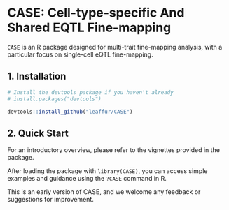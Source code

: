 # CASE: Cell-type-specific And Shared EQTL Fine-mapping

`CASE` is an R package designed for multi-trait fine-mapping analysis, with a particular focus on single-cell eQTL fine-mapping.

## 1. Installation

``` r
# Install the devtools package if you haven't already
# install.packages("devtools")

devtools::install_github("leaffur/CASE")
```

## 2. Quick Start

For an introductory overview, please refer to the vignettes provided in the package.

After loading the package with `library(CASE)`, you can access simple examples and guidance using the `?CASE` command in R.

This is an early version of CASE, and we welcome any feedback or suggestions for improvement.
